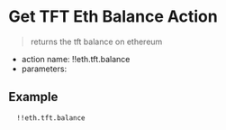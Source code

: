 # Get TFT Eth Balance Action

> returns the tft balance on ethereum

- action name: !!eth.tft.balance
- parameters:

## Example

```md
  !!eth.tft.balance
```
